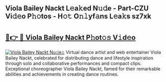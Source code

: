 ## Viola Bailey Nackt L𝚎a𝚔ed N𝚞𝚍e - Part-CZU Vi𝚍𝚎o P𝚑𝚘tos - H𝚘𝚝 O𝚗𝚕yf𝚊ns L𝚎a𝚔s sz7xk

# <h2><a href="http://kf1bctu.oniu.top/?m=Viola+Bailey+Nackt">🔗👉 🔴 Viola Bailey Nackt P𝚑ot𝚘𝚜 V𝚒d𝚎o</a></h2>

[![Viola Bailey Nackt Nu𝚍e𝚜](https://i.imgur.com/0qMVB7G.gif)](http://kf1bctu.oniu.top/?m=Viola+Bailey+Nackt)
Virtual dance artist and web entertainer Viola Bailey Nackt, celebrated for distributing dance and lifestyle inspiration through solo and collaborative performances and compact clips. Exceptional choreographer Viola Bailey Nackt, famed for their remarkable abilities and achievements in creating dance routines.  
